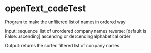 # openText_codeTest
Program to make the unfiltered list of names in ordered way



Input: 
    sequence: list of unordered company names
    reverse: [default is False: ascending] ascending or descending alphabetical order
  
Output:
    returns the sorted filtered list of company names
